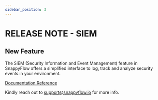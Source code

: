 ```yaml
---
sidebar_position: 3 
---
```

# RELEASE NOTE - SIEM

## New Feature

The SIEM (Security Information and Event Management) feature in SnappyFlow offers a simplified interface to log, track and analyze security events in your environment. 

[Documentation Reference](/docs/sidebar-snappyflow-saas/SIEM/SIEM_documentation)

Kindly reach out to [support@snappyflow.io](mailto:support@snappyflow.io) for more info.

